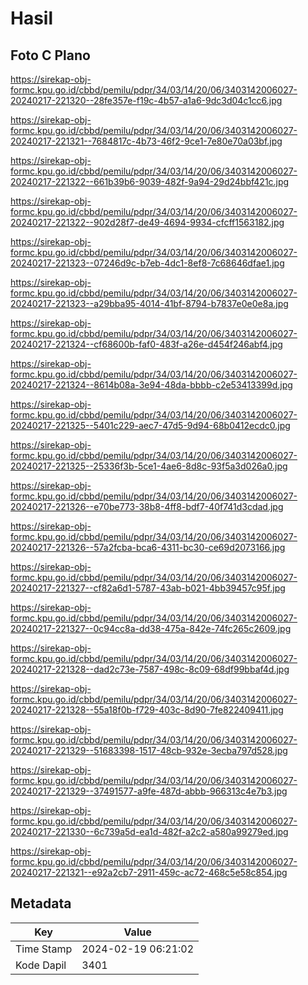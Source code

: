 # Hasil

## Foto C Plano

https://sirekap-obj-formc.kpu.go.id/cbbd/pemilu/pdpr/34/03/14/20/06/3403142006027-20240217-221320--28fe357e-f19c-4b57-a1a6-9dc3d04c1cc6.jpg

https://sirekap-obj-formc.kpu.go.id/cbbd/pemilu/pdpr/34/03/14/20/06/3403142006027-20240217-221321--7684817c-4b73-46f2-9ce1-7e80e70a03bf.jpg

https://sirekap-obj-formc.kpu.go.id/cbbd/pemilu/pdpr/34/03/14/20/06/3403142006027-20240217-221322--661b39b6-9039-482f-9a94-29d24bbf421c.jpg

https://sirekap-obj-formc.kpu.go.id/cbbd/pemilu/pdpr/34/03/14/20/06/3403142006027-20240217-221322--902d28f7-de49-4694-9934-cfcff1563182.jpg

https://sirekap-obj-formc.kpu.go.id/cbbd/pemilu/pdpr/34/03/14/20/06/3403142006027-20240217-221323--07246d9c-b7eb-4dc1-8ef8-7c68646dfae1.jpg

https://sirekap-obj-formc.kpu.go.id/cbbd/pemilu/pdpr/34/03/14/20/06/3403142006027-20240217-221323--a29bba95-4014-41bf-8794-b7837e0e0e8a.jpg

https://sirekap-obj-formc.kpu.go.id/cbbd/pemilu/pdpr/34/03/14/20/06/3403142006027-20240217-221324--cf68600b-faf0-483f-a26e-d454f246abf4.jpg

https://sirekap-obj-formc.kpu.go.id/cbbd/pemilu/pdpr/34/03/14/20/06/3403142006027-20240217-221324--8614b08a-3e94-48da-bbbb-c2e53413399d.jpg

https://sirekap-obj-formc.kpu.go.id/cbbd/pemilu/pdpr/34/03/14/20/06/3403142006027-20240217-221325--5401c229-aec7-47d5-9d94-68b0412ecdc0.jpg

https://sirekap-obj-formc.kpu.go.id/cbbd/pemilu/pdpr/34/03/14/20/06/3403142006027-20240217-221325--25336f3b-5ce1-4ae6-8d8c-93f5a3d026a0.jpg

https://sirekap-obj-formc.kpu.go.id/cbbd/pemilu/pdpr/34/03/14/20/06/3403142006027-20240217-221326--e70be773-38b8-4ff8-bdf7-40f741d3cdad.jpg

https://sirekap-obj-formc.kpu.go.id/cbbd/pemilu/pdpr/34/03/14/20/06/3403142006027-20240217-221326--57a2fcba-bca6-4311-bc30-ce69d2073166.jpg

https://sirekap-obj-formc.kpu.go.id/cbbd/pemilu/pdpr/34/03/14/20/06/3403142006027-20240217-221327--cf82a6d1-5787-43ab-b021-4bb39457c95f.jpg

https://sirekap-obj-formc.kpu.go.id/cbbd/pemilu/pdpr/34/03/14/20/06/3403142006027-20240217-221327--0c94cc8a-dd38-475a-842e-74fc265c2609.jpg

https://sirekap-obj-formc.kpu.go.id/cbbd/pemilu/pdpr/34/03/14/20/06/3403142006027-20240217-221328--dad2c73e-7587-498c-8c09-68df99bbaf4d.jpg

https://sirekap-obj-formc.kpu.go.id/cbbd/pemilu/pdpr/34/03/14/20/06/3403142006027-20240217-221328--55a18f0b-f729-403c-8d90-7fe822409411.jpg

https://sirekap-obj-formc.kpu.go.id/cbbd/pemilu/pdpr/34/03/14/20/06/3403142006027-20240217-221329--51683398-1517-48cb-932e-3ecba797d528.jpg

https://sirekap-obj-formc.kpu.go.id/cbbd/pemilu/pdpr/34/03/14/20/06/3403142006027-20240217-221329--37491577-a9fe-487d-abbb-966313c4e7b3.jpg

https://sirekap-obj-formc.kpu.go.id/cbbd/pemilu/pdpr/34/03/14/20/06/3403142006027-20240217-221330--6c739a5d-ea1d-482f-a2c2-a580a99279ed.jpg

https://sirekap-obj-formc.kpu.go.id/cbbd/pemilu/pdpr/34/03/14/20/06/3403142006027-20240217-221321--e92a2cb7-2911-459c-ac72-468c5e58c854.jpg


## Metadata

| Key        | Value               |
| ---------- | ------------------- |
| Time Stamp | 2024-02-19 06:21:02 |
| Kode Dapil | 3401                |



